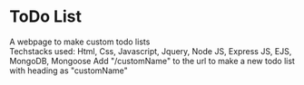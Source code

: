 # ToDo List
A webpage to make custom todo lists <br>
Techstacks used: Html, Css, Javascript, Jquery, Node JS, Express JS, EJS, MongoDB, Mongoose
Add "/customName" to the url to make a new todo list with heading as "customName"
